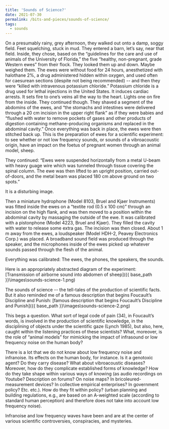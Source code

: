 ```yaml
---
title: 'Sounds of Science?'
date: 2021-07-30
permalink: /bits-and-pieces/sounds-of-science/
tags:
  - sounds
---
```


On a presumably rainy, grey afternoon, they walked out onto a damp, soggy field. Feet squelching, stuck in mud. They entered a barn, let’s say, near that field. Inside, they chose, based on the “guidelines for the care and use of animals of the University of Florida,” the five “healthy, non-pregnant, grade Western ewes” from their flock. They looked them up and down. Maybe weighed them. The ewes were without food for 24 hours, anesthetized with halothane 2%, a drug administered hidden within oxygen, and used often for caesurean sections (despite not being recommended) -- and then they were “killed with intravenous potassium chloride.” Potassium chloride is a drug used for lethal injections in the United States. It induces cardiac arrests. It sets fire to one’s veins all the way to the heart. Lights one on fire from the inside. They continued though. They shaved a segment of the abdomins of the ewes, and “the stomachs and intestines were delivered through a 20 cm incision in the upper right flank” as if they were babies and “flushed with water to remove pockets of gases and other products of digestion containing methane-producing organisms and replaced in the abdominal cavity.” Once everything was back in place, the ewes were then stitched back up. This is the preparation of ewes for a scientific experiment: to see whether or not low frequency sounds, or sounds of a vibroacoustic origin, have an impact on the foetus of pregnant women through an animal model, sheep.

They continued: “Ewes were suspended horizontally from a metal U-beam with heavy guage wire which was tunneled through tissue covering the spinal column. The ewe was then lifted to an upright position, carried out-of-doors, and the metal beam was placed 180 cm above ground on two spots.”

It is a disturbing image.

Then a miniature hydrophone (Model 8103, Bruel and Kjaer Instruments) was fitted inside the ewes on a “textite rod (0.5 x 100 cm)” through an incision on the high flank, and was then moved to a position within the abdominal cavity by massaging the outside of the ewe. It was calibrated with a pistonphone (Model 4223, Bruel and Kjaer). They filled the cavity with water to release some extra gas. The incision was then closed. About 1 m away from the ewes, a loudspeaker (Model HDH-2, Peavey Electronics Corp.) was placed. A broadband sound field was produced through the speaker, and the microphones inside of the ewes picked up whatever sounds passed through the flesh of the animal.

Everything was calibrated: The ewes, the phones, the speakers, the sounds.

Here is an appropriately abstracted diagram of the experiment:
[Transmission of airborne sound into abdomen of sheep]({{ base_path }}\images\sounds-science-1.png)

The sounds of science -- the tell-tales of the production of scientific facts. But it also reminded me of a famous description that begins Foucault’s Discipline and Punish: 
[famous description that begins Foucault’s Discipline and Punish]({{ base_path }}\images\sounds-science-2.png)

This begs a question. What sort of legal code of pain (34), in Foucault’s words, is involved in the production of scientific knowledge, in the disciplining of objects under the scientific gaze (Lynch 1985), but also, here, caught within the listening practices of these scientists? What, moreover, is the role of “animal models” for mimicking the impact of infrasound or low frequency noise on the human body?

There is a lot that we do not know about low frequency noise and infranoise. Its effects on the human body, for instance. Is it a genotoxic agent? Do they carry disease? What about vibroacoustic diseases? Moreover, how do they complicate established forms of knowledge? How do they take shape within various ways of knowing (as audio recordings on Youtube? Description on forums? On noise maps? In bricoleured-measurement devices? In collective empirical enterprises? In government policy? Etc. etc.). How do they fit within policy? (urban planning and building regulations, e.g., are based on an A-weighted scale (according to standard human perception) and therefore does not take into account low frequency noise).

Infranoise and low frequency waves have been and are at the center of various scientific controversies, conspiracies, and mysteries.